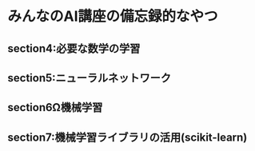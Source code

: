 # みんなのAI講座の備忘録的なやつ

## section4:必要な数学の学習

## section5:ニューラルネットワーク

## section6Ω機械学習

## section7:機械学習ライブラリの活用(scikit-learn)



